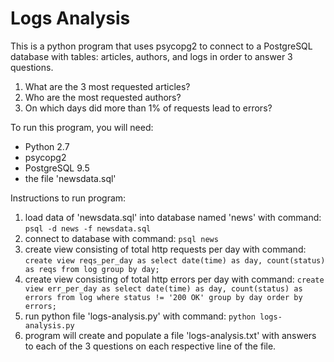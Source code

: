 # Logs Analysis

This is a python program that uses psycopg2 to connect to a PostgreSQL database with tables: articles, authors, and logs in order to answer 3 questions.

1. What are the 3 most requested articles?
2. Who are the most requested authors?
3. On which days did more than 1% of requests lead to errors?

To run this program, you will need:
* Python 2.7
* psycopg2
* PostgreSQL 9.5
* the file 'newsdata.sql'

Instructions to run program:
1. load data of 'newsdata.sql' into database named 'news' with command: `psql -d news -f newsdata.sql`
2. connect to database with command: `psql news`
3. create view consisting of total http requests per day with command:
`create view reqs_per_day as select date(time) as day, count(status) as reqs from log group by day;`
4. create view consisting of total http errors per day with command:
`create view err_per_day as select date(time) as day, count(status) as errors from log where status != '200 OK' group by day order by errors;`
5. run python file 'logs-analysis.py' with command: `python logs-analysis.py`
6. program will create and populate a file 'logs-analysis.txt' with answers to each of the 3 questions on each respective line of the file.
